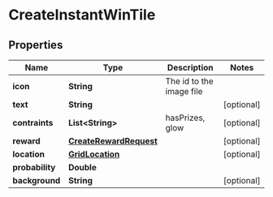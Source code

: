 

# CreateInstantWinTile


## Properties

Name | Type | Description | Notes
------------ | ------------- | ------------- | -------------
**icon** | **String** | The id to the image file | 
**text** | **String** |  |  [optional]
**contraints** | **List&lt;String&gt;** | hasPrizes, glow |  [optional]
**reward** | [**CreateRewardRequest**](CreateRewardRequest.md) |  |  [optional]
**location** | [**GridLocation**](GridLocation.md) |  |  [optional]
**probability** | **Double** |  | 
**background** | **String** |  |  [optional]



